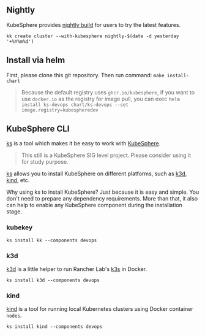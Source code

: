 ## Nightly

KubeSphere provides [nightly build](https://en.wikipedia.org/wiki/Daily_build) for users to try the latest features.

```shell
kk create cluster --with-kubesphere nightly-$(date -d yesterday '+%Y%m%d')
```

## Install via helm

First, please clone this git repository. Then run command: `make install-chart`

> Because the default registry uses `ghcr.io/kubesphere`, if you want to use `docker.io` as the registry for image pull, 
> you can exec `helm install ks-devops chart/ks-devops --set image.registry=kubespheredev`

## KubeSphere CLI

[ks](https://github.com/kubesphere-sigs/ks) is a tool which makes it be easy to work with [KubeSphere](https://github.com/kubesphere/kubesphere).

> This still is a KubeSphere SIG level project. Please consider using it for study purpose.

[ks](https://github.com/kubesphere-sigs/ks) allows you to install KubeSphere on different platforms, such as [k3d](https://github.com/rancher/k3d), 
[kind](https://github.com/kubernetes-sigs/kind), etc.

Why using ks to install KubeSphere? Just because it is easy and simple. You don't need to prepare any dependency requirements. 
More than that, it also can help to enable any KubeSphere component during the installation stage.

### kubekey

```shell
ks install kk --components devops
```

### k3d

[k3d]((https://github.com/rancher/k3d)) is a little helper to run Rancher Lab's [k3s](https://github.com/k3s-io/k3s) in Docker.

```shell
ks install k3d --components devops
```

### kind

[kind](https://github.com/kubernetes-sigs/kind) is a tool for running local Kubernetes clusters using Docker container `nodes`.

```shell
ks install kind --components devops
```
